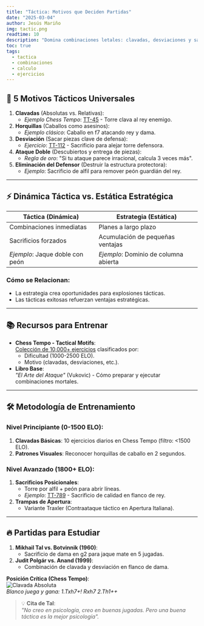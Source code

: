 ```yaml
---
title: "Táctica: Motivos que Deciden Partidas"
date: "2025-03-04"
author: Jesús Mariño
img: tactic.png
readtime: 10
description: "Domina combinaciones letales: clavadas, desviaciones y sacrificios forzados con ejercicios de Chess Tempo."
toc: true
tags:
  - tactica
  - combinaciones
  - calculo
  - ejercicios
---
```


## 🎯 **5 Motivos Tácticos Universales**
1. **Clavadas** (Absolutas vs. Relativas):  
   - *Ejemplo Chess Tempo*: [TT-45](https://chesstempo.com/tactical-motifs/45) - Torre clava al rey enemigo.  
2. **Horquillas** (Caballos como asesinos):  
   - *Ejemplo clásico*: Caballo en f7 atacando rey y dama.  
3. **Desviación** (Sacar piezas clave de defensa):  
   - *Ejercicio*: [TT-112](https://chesstempo.com/tactical-motifs/112) - Sacrificio para alejar torre defensora.  
4. **Ataque Doble** (Descubiertos y entrega de piezas):  
   - *Regla de oro*: "Si tu ataque parece irracional, calcula 3 veces más".  
5. **Eliminación del Defensor** (Destruir la estructura protectora):  
   - *Ejemplo*: Sacrificio de alfil para remover peón guardián del rey.  

---

## ⚡ **Dinámica Táctica vs. Estática Estratégica**  
| **Táctica (Dinámica)**          | **Estrategia (Estática)**         |  
|---------------------------------|-----------------------------------|  
| Combinaciones inmediatas        | Planes a largo plazo              |  
| Sacrificios forzados            | Acumulación de pequeñas ventajas  |  
| *Ejemplo*: Jaque doble con peón | *Ejemplo*: Dominio de columna abierta |  

### **Cómo se Relacionan**:  
- La estrategia crea oportunidades para explosiones tácticas.  
- Las tácticas exitosas refuerzan ventajas estratégicas.  

---

## 📚 **Recursos para Entrenar**  
- **Chess Tempo - Tactical Motifs**:  
  [Colección de 10,000+ ejercicios](https://chesstempo.com/tactical-motifs) clasificados por:  
  - Dificultad (1000-2500 ELO).  
  - Motivo (clavadas, desviaciones, etc.).  
- **Libro Base**:  
  *"El Arte del Ataque"* (Vukovic) - Cómo preparar y ejecutar combinaciones mortales.  

---

## 🛠️ **Metodología de Entrenamiento**  
### **Nivel Principiante (0-1500 ELO)**:  
1. **Clavadas Básicas**: 10 ejercicios diarios en Chess Tempo (filtro: <1500 ELO).  
2. **Patrones Visuales**: Reconocer horquillas de caballo en 2 segundos.  

### **Nivel Avanzado (1800+ ELO)**:  
1. **Sacrificios Posicionales**:  
   - Torre por alfil + peón para abrir líneas.  
   - *Ejemplo*: [TT-789](https://chesstempo.com/tactical-motifs/789) - Sacrificio de calidad en flanco de rey.  
2. **Trampas de Apertura**:  
   - Variante Traxler (Contraataque táctico en Apertura Italiana).  

---

## 🔥 **Partidas para Estudiar**  
1. **Mikhail Tal vs. Botvinnik (1960)**:  
   - Sacrificio de dama en g2 para jaque mate en 5 jugadas.  
2. **Judit Polgár vs. Anand (1999)**:  
   - Combinación de clavada y desviación en flanco de dama.  


**Posición Crítica (Chess Tempo)**:  
![Clavada Absoluta](https://chesstempo.com/position-images/tactical-45.png)  
*Blanco juega y gana: 1.Txh7+! Rxh7 2.Th1++*  

> 💡 **Cita de Tal**:  
> *"No creo en psicología, creo en buenas jugadas. Pero una buena táctica es la mejor psicología".*